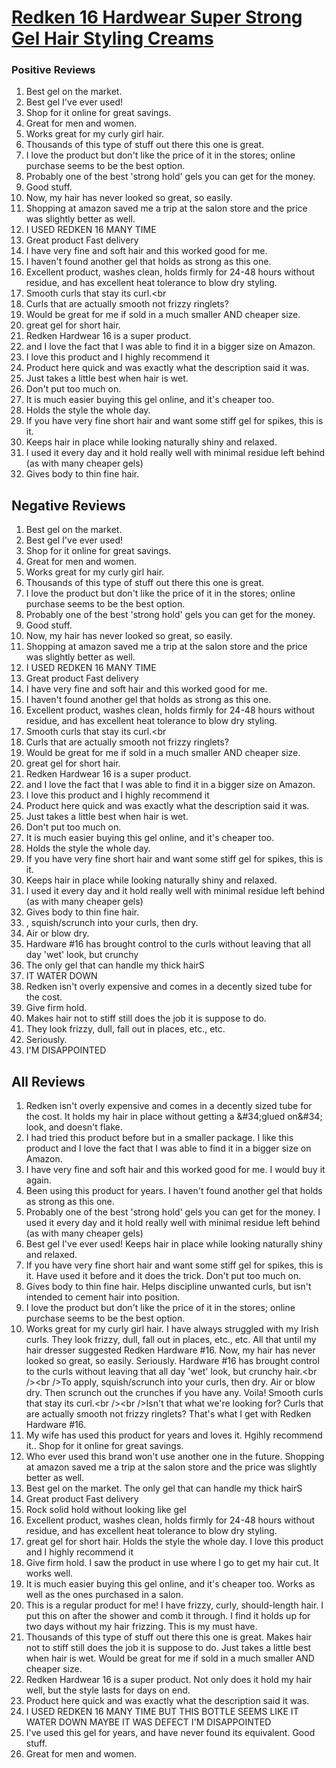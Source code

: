 # [Redken 16 Hardwear Super Strong Gel Hair Styling Creams](https://products.checkmycream.com/products/Redken-16-Hardwear-Super-Strong-Gel-Hair-Styling-Creams.html)

### Positive Reviews

<ol>
      <li>Best gel on the market.  </li>
      <li>Best gel I&#x27;ve ever used!</li>
      <li>Shop for it online for great savings.</li>
      <li>Great for men and women.</li>
      <li>Works great for my curly girl hair.  </li>
      <li>Thousands of this type of stuff out there this one is great.</li>
      <li>I love the product but don&#x27;t like the price of it in the stores; online purchase seems to be the best option.</li>
      <li>Probably one of the best &#x27;strong hold&#x27; gels you can get for the money.</li>
      <li>Good stuff.</li>
      <li>Now, my hair has never looked so great, so easily.  </li>
      <li>Shopping at amazon saved me a trip at the salon store and the price was slightly better as well.</li>
      <li>I USED REDKEN 16 MANY TIME</li>
      <li>Great product Fast delivery</li>
      <li>I have very fine and soft hair and this worked good for me.  </li>
      <li>I haven&#x27;t found another gel that holds as strong as this one.</li>
      <li>Excellent product, washes clean, holds firmly for 24-48 hours without residue, and has excellent heat tolerance to blow dry styling.</li>
      <li>Smooth curls that stay its curl.&lt;br</li>
      <li>Curls that are actually smooth not frizzy ringlets?  </li>
      <li>Would be great for me if sold in a much smaller AND cheaper size.</li>
      <li>great gel for short hair.</li>
      <li>Redken Hardwear 16 is a super product.  </li>
      <li>and I love the fact that I was able to find it in a bigger size on Amazon.</li>
      <li>I love this product and I highly recommend it</li>
      <li>Product here quick and was exactly what the description said it was.</li>
      <li>Just takes a little best when hair is wet.</li>
      <li>Don&#x27;t put too much on.</li>
      <li>It is much easier buying this gel online, and it&#x27;s cheaper too.  </li>
      <li>Holds the style the whole day.</li>
      <li>If you have very fine short hair and want some stiff gel for spikes, this is it.  </li>
      <li>Keeps hair in place while looking naturally shiny and relaxed.</li>
      <li>I used it every day and it hold really well with minimal residue left behind (as with many cheaper gels)</li>
      <li>Gives body to thin fine hair.  </li>
</ol>


<h2>Negative Reviews</h2>
<ol>
<li> Best gel on the market.  </li>
<li> Best gel I&#x27;ve ever used!</li>
<li> Shop for it online for great savings.</li>
<li> Great for men and women.</li>
<li> Works great for my curly girl hair.  </li>
<li> Thousands of this type of stuff out there this one is great.</li>
<li> I love the product but don&#x27;t like the price of it in the stores; online purchase seems to be the best option.</li>
<li> Probably one of the best &#x27;strong hold&#x27; gels you can get for the money.</li>
<li> Good stuff.</li>
<li> Now, my hair has never looked so great, so easily.  </li>
<li> Shopping at amazon saved me a trip at the salon store and the price was slightly better as well.</li>
<li> I USED REDKEN 16 MANY TIME</li>
<li> Great product Fast delivery</li>
<li> I have very fine and soft hair and this worked good for me.  </li>
<li> I haven&#x27;t found another gel that holds as strong as this one.</li>
<li> Excellent product, washes clean, holds firmly for 24-48 hours without residue, and has excellent heat tolerance to blow dry styling.</li>
<li> Smooth curls that stay its curl.&lt;br</li>
<li> Curls that are actually smooth not frizzy ringlets?  </li>
<li> Would be great for me if sold in a much smaller AND cheaper size.</li>
<li> great gel for short hair.</li>
<li> Redken Hardwear 16 is a super product.  </li>
<li> and I love the fact that I was able to find it in a bigger size on Amazon.</li>
<li> I love this product and I highly recommend it</li>
<li> Product here quick and was exactly what the description said it was.</li>
<li> Just takes a little best when hair is wet.</li>
<li> Don&#x27;t put too much on.</li>
<li> It is much easier buying this gel online, and it&#x27;s cheaper too.  </li>
<li> Holds the style the whole day.</li>
<li> If you have very fine short hair and want some stiff gel for spikes, this is it.  </li>
<li> Keeps hair in place while looking naturally shiny and relaxed.</li>
<li> I used it every day and it hold really well with minimal residue left behind (as with many cheaper gels)</li>
<li> Gives body to thin fine hair.  </li>
<li> , squish/scrunch into your curls, then dry.</li>
<li> Air or blow dry.  </li>
<li> Hardware #16 has brought control to the curls without leaving that all day &#x27;wet&#x27; look, but crunchy</li>
<li> The only gel that can handle my thick hairS</li>
<li> IT WATER DOWN</li>
<li> Redken isn&#x27;t overly expensive and comes in a decently sized tube for the cost.</li>
<li> Give firm hold.  </li>
<li> Makes hair not to stiff still does the job it is suppose to do.</li>
<li> They look frizzy, dull, fall out in places, etc., etc.  </li>
<li> Seriously.  </li>
<li> I&#x27;M DISAPPOINTED</li>
</ol>

<h2>All Reviews</h2>

<ol>
    <li> Redken isn&#x27;t overly expensive and comes in a decently sized tube for the cost. It holds my hair in place without getting a &amp;#34;glued on&amp;#34; look, and doesn&#x27;t flake.</li>
    <li> I had tried this product before but in a smaller package. I like this product and I love the fact that I was able to find it in a bigger size on Amazon.</li>
    <li> I have very fine and soft hair and this worked good for me.  I would buy it again.</li>
    <li> Been using this product for years.  I haven&#x27;t found another gel that holds as strong as this one.</li>
    <li> Probably one of the best &#x27;strong hold&#x27; gels you can get for the money. I used it every day and it hold really well with minimal residue left behind (as with many cheaper gels)</li>
    <li> Best gel I&#x27;ve ever used! Keeps hair in place while looking naturally shiny and relaxed.</li>
    <li> If you have very fine short hair and want some stiff gel for spikes, this is it.  Have used it before and it does the trick.  Don&#x27;t put too much on.</li>
    <li> Gives body to thin fine hair.  Helps discipline unwanted curls, but isn&#x27;t intended to cement hair into position.</li>
    <li> I love the product but don&#x27;t like the price of it in the stores; online purchase seems to be the best option.</li>
    <li> Works great for my curly girl hair.  I have always struggled with my Irish curls.  They look frizzy, dull, fall out in places, etc., etc.  All that until my hair dresser suggested Redken Hardware #16.  Now, my hair has never looked so great, so easily.  Seriously.  Hardware #16 has brought control to the curls without leaving that all day &#x27;wet&#x27; look, but crunchy hair.&lt;br /&gt;&lt;br /&gt;To apply, squish/scrunch into your curls, then dry. Air or blow dry.  Then scrunch out the crunches if you have any.  Voila!  Smooth curls that stay its curl.&lt;br /&gt;&lt;br /&gt;Isn&#x27;t that what we&#x27;re looking for?  Curls that are actually smooth not frizzy ringlets?  That&#x27;s what I get with Redken Hardware #16.</li>
    <li> My wife has used this product for years and loves it.  Hgihly recommend it..  Shop for it online for great savings.</li>
    <li> Who ever used this brand won&#x27;t use another one in the future. Shopping at amazon saved me a trip at the salon store and the price was slightly better as well.</li>
    <li> Best gel on the market.  The only gel that can handle my thick hairS</li>
    <li> Great product Fast delivery</li>
    <li> Rock solid hold without looking like gel</li>
    <li> Excellent product, washes clean, holds firmly for 24-48 hours without residue, and has excellent heat tolerance to blow dry styling.</li>
    <li> great gel for short hair. Holds the style the whole day. I love this product and I highly recommend it</li>
    <li> Give firm hold.  I saw the product in use where I go to get my hair cut.  It works well.</li>
    <li> It is much easier buying this gel online, and it&#x27;s cheaper too.  Works as well as the ones purchased in a salon.</li>
    <li> This is a regular product for me!  I have frizzy, curly, should-length hair.  I put this on after the shower and comb it through.  I find it holds up for two days without my hair frizzing.  This is my must have.</li>
    <li> Thousands of this type of stuff out there this one is great. Makes hair not to stiff still does the job it is suppose to do. Just takes a little best when hair is wet. Would be great for me if sold in a much smaller AND cheaper size.</li>
    <li> Redken Hardwear 16 is a super product.  Not only does it hold my hair well, but the style lasts for days on end.</li>
    <li> Product here quick and was exactly what the description said it was.</li>
    <li> I USED REDKEN 16 MANY TIME BUT THIS BOTTLE SEEMS LIKE IT WATER DOWN MAYBE IT WAS DEFECT I&#x27;M DISAPPOINTED</li>
    <li> I&#x27;ve used this gel for years, and have never found its equivalent.  Good stuff.</li>
    <li> Great for men and women.</li>
</ol>




